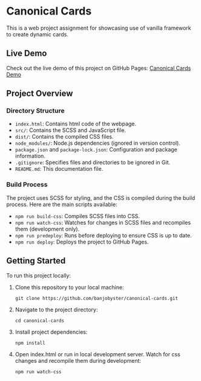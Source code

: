 # Canonical Cards
This is a web project assignment for showcasing use of vanilla framework to create dynamic cards.

## Live Demo
Check out the live demo of this project on GitHub Pages: [Canonical Cards Demo](https://banjobyster.github.io/canonical-cards/)

## Project Overview
### Directory Structure
- `index.html`: Contains html code of the webpage.
- `src/`: Contains the SCSS and JavaScript file.
- `dist/`: Contains the compiled CSS files.
- `node_modules/`: Node.js dependencies (ignored in version control).
- `package.json` and `package-lock.json`: Configuration and package information.
- `.gitignore`: Specifies files and directories to be ignored in Git.
- `README.md`: This documentation file.

### Build Process
The project uses SCSS for styling, and the CSS is compiled during the build process. Here are the main scripts available:
- `npm run build-css`: Compiles SCSS files into CSS.
- `npm run watch-css`: Watches for changes in SCSS files and recompiles them (development only).
- `npm run predeploy`: Runs before deploying to ensure CSS is up to date.
- `npm run deploy`: Deploys the project to GitHub Pages.

## Getting Started
To run this project locally:

1. Clone this repository to your local machine:
   ```shell
   git clone https://github.com/banjobyster/canonical-cards.git
   ```

2. Navigate to the project directory:
   ```shell
   cd canonical-cards
   ```

3. Install project dependencies:
   ```shell
   npm install
   ```

4. Open index.html or run in local development server. Watch for css changes and recompile them during development:
   ```shell
   npm run watch-css
   ```
